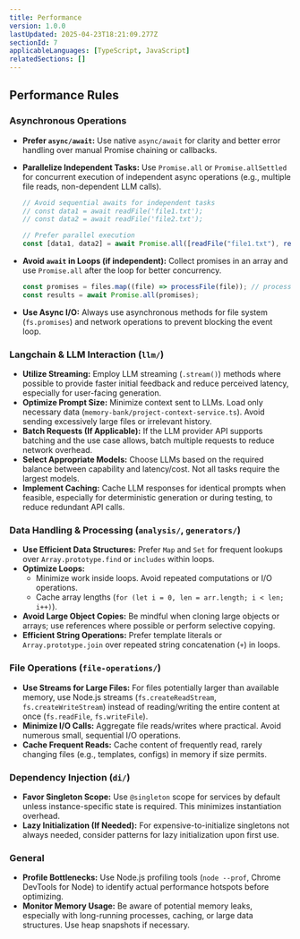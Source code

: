 ```yaml
---
title: Performance
version: 1.0.0
lastUpdated: 2025-04-23T18:21:09.277Z
sectionId: 7
applicableLanguages: [TypeScript, JavaScript]
relatedSections: []
---
```


## Performance Rules

### Asynchronous Operations

- **Prefer `async/await`:** Use native `async/await` for clarity and better error handling over manual Promise chaining or callbacks.
- **Parallelize Independent Tasks:** Use `Promise.all` or `Promise.allSettled` for concurrent execution of independent async operations (e.g., multiple file reads, non-dependent LLM calls).

  ```typescript
  // Avoid sequential awaits for independent tasks
  // const data1 = await readFile('file1.txt');
  // const data2 = await readFile('file2.txt');

  // Prefer parallel execution
  const [data1, data2] = await Promise.all([readFile("file1.txt"), readFile("file2.txt")]);
  ```

- **Avoid `await` in Loops (if independent):** Collect promises in an array and use `Promise.all` after the loop for better concurrency.

  ```typescript
  const promises = files.map((file) => processFile(file)); // processFile is async
  const results = await Promise.all(promises);
  ```

- **Use Async I/O:** Always use asynchronous methods for file system (`fs.promises`) and network operations to prevent blocking the event loop.

### Langchain & LLM Interaction (`llm/`)

- **Utilize Streaming:** Employ LLM streaming (`.stream()`) methods where possible to provide faster initial feedback and reduce perceived latency, especially for user-facing generation.
- **Optimize Prompt Size:** Minimize context sent to LLMs. Load only necessary data (`memory-bank/project-context-service.ts`). Avoid sending excessively large files or irrelevant history.
- **Batch Requests (If Applicable):** If the LLM provider API supports batching and the use case allows, batch multiple requests to reduce network overhead.
- **Select Appropriate Models:** Choose LLMs based on the required balance between capability and latency/cost. Not all tasks require the largest models.
- **Implement Caching:** Cache LLM responses for identical prompts when feasible, especially for deterministic generation or during testing, to reduce redundant API calls.

### Data Handling & Processing (`analysis/`, `generators/`)

- **Use Efficient Data Structures:** Prefer `Map` and `Set` for frequent lookups over `Array.prototype.find` or `includes` within loops.
- **Optimize Loops:**
  - Minimize work inside loops. Avoid repeated computations or I/O operations.
  - Cache array lengths (`for (let i = 0, len = arr.length; i < len; i++)`).
- **Avoid Large Object Copies:** Be mindful when cloning large objects or arrays; use references where possible or perform selective copying.
- **Efficient String Operations:** Prefer template literals or `Array.prototype.join` over repeated string concatenation (`+`) in loops.

### File Operations (`file-operations/`)

- **Use Streams for Large Files:** For files potentially larger than available memory, use Node.js streams (`fs.createReadStream`, `fs.createWriteStream`) instead of reading/writing the entire content at once (`fs.readFile`, `fs.writeFile`).
- **Minimize I/O Calls:** Aggregate file reads/writes where practical. Avoid numerous small, sequential I/O operations.
- **Cache Frequent Reads:** Cache content of frequently read, rarely changing files (e.g., templates, configs) in memory if size permits.

### Dependency Injection (`di/`)

- **Favor Singleton Scope:** Use `@singleton` scope for services by default unless instance-specific state is required. This minimizes instantiation overhead.
- **Lazy Initialization (If Needed):** For expensive-to-initialize singletons not always needed, consider patterns for lazy initialization upon first use.

### General

- **Profile Bottlenecks:** Use Node.js profiling tools (`node --prof`, Chrome DevTools for Node) to identify actual performance hotspots before optimizing.
- **Monitor Memory Usage:** Be aware of potential memory leaks, especially with long-running processes, caching, or large data structures. Use heap snapshots if necessary.
